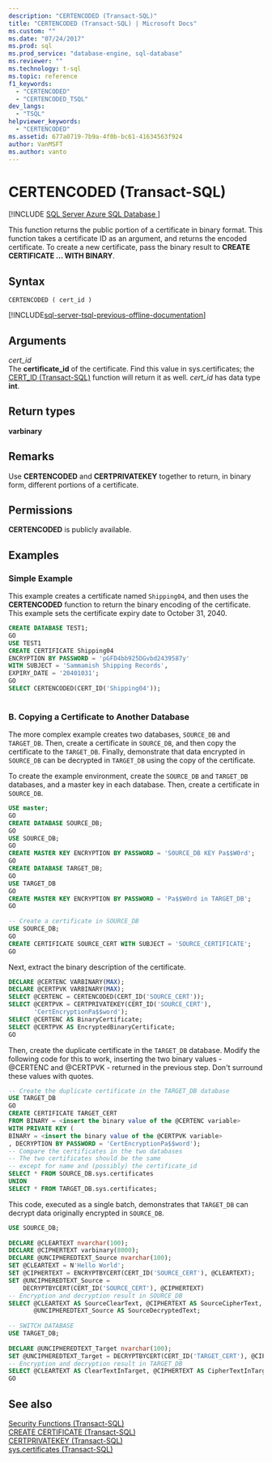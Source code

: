```yaml
---
description: "CERTENCODED (Transact-SQL)"
title: "CERTENCODED (Transact-SQL) | Microsoft Docs"
ms.custom: ""
ms.date: "07/24/2017"
ms.prod: sql
ms.prod_service: "database-engine, sql-database"
ms.reviewer: ""
ms.technology: t-sql
ms.topic: reference
f1_keywords: 
  - "CERTENCODED"
  - "CERTENCODED_TSQL"
dev_langs: 
  - "TSQL"
helpviewer_keywords: 
  - "CERTENCODED"
ms.assetid: 677a0719-7b9a-4f0b-bc61-41634563f924
author: VanMSFT
ms.author: vanto
---
```

# CERTENCODED (Transact-SQL)
[!INCLUDE [SQL Server Azure SQL Database ](../../includes/applies-to-version/sql-asdb.md)]

This function returns the public portion of a certificate in binary format. This function takes a certificate ID as an argument, and returns the encoded certificate. To create a new certificate, pass the binary result to **CREATE CERTIFICATE ... WITH BINARY**.
  
## Syntax  
  
```syntaxsql
CERTENCODED ( cert_id )  
```  
  
[!INCLUDE[sql-server-tsql-previous-offline-documentation](../../includes/sql-server-tsql-previous-offline-documentation.md)]

## Arguments
*cert_id*  
The **certificate_id** of the certificate. Find this value in sys.certificates; the [CERT_ID &#40;Transact-SQL&#41;](../../t-sql/functions/cert-id-transact-sql.md) function will return it as well. *cert_id* has data type **int**.
  
## Return types
**varbinary**
  
## Remarks  
Use **CERTENCODED** and **CERTPRIVATEKEY** together to return, in binary form, different portions of a certificate.
  
## Permissions  
**CERTENCODED** is publicly available.
  
## Examples  
  
### Simple Example  
This example creates a certificate named `Shipping04`, and then uses the **CERTENCODED** function to return the binary encoding of the certificate. This example sets the certificate expiry date to October 31, 2040.
  
```sql
CREATE DATABASE TEST1;
GO
USE TEST1
CREATE CERTIFICATE Shipping04
ENCRYPTION BY PASSWORD = 'pGFD4bb925DGvbd2439587y'
WITH SUBJECT = 'Sammamish Shipping Records',
EXPIRY_DATE = '20401031';
GO
SELECT CERTENCODED(CERT_ID('Shipping04'));
  
```  
  
### B. Copying a Certificate to Another Database  
The more complex example creates two databases, `SOURCE_DB` and `TARGET_DB`. Then, create a certificate in `SOURCE_DB`, and then copy the certificate to the `TARGET_DB`. Finally, demonstrate that data encrypted in `SOURCE_DB` can be decrypted in `TARGET_DB` using the copy of the certificate.
  
To create the example environment, create the `SOURCE_DB` and `TARGET_DB` databases, and a master key in each database. Then, create a certificate in `SOURCE_DB`.
  
```sql
USE master;  
GO  
CREATE DATABASE SOURCE_DB;  
GO  
USE SOURCE_DB;  
GO  
CREATE MASTER KEY ENCRYPTION BY PASSWORD = 'S0URCE_DB KEY Pa$$W0rd';  
GO  
CREATE DATABASE TARGET_DB;  
GO  
USE TARGET_DB  
GO  
CREATE MASTER KEY ENCRYPTION BY PASSWORD = 'Pa$$W0rd in TARGET_DB';  
GO  
  
-- Create a certificate in SOURCE_DB  
USE SOURCE_DB;  
GO  
CREATE CERTIFICATE SOURCE_CERT WITH SUBJECT = 'SOURCE_CERTIFICATE';  
GO  
```  
  
Next, extract the binary description of the certificate.
  
```sql
DECLARE @CERTENC VARBINARY(MAX);  
DECLARE @CERTPVK VARBINARY(MAX);  
SELECT @CERTENC = CERTENCODED(CERT_ID('SOURCE_CERT'));  
SELECT @CERTPVK = CERTPRIVATEKEY(CERT_ID('SOURCE_CERT'),  
       'CertEncryptionPa$$word');  
SELECT @CERTENC AS BinaryCertificate;  
SELECT @CERTPVK AS EncryptedBinaryCertificate;  
GO  
```  
  
Then, create the duplicate certificate in the `TARGET_DB` database. Modify the following code for this to work, inserting the two binary values - @CERTENC and @CERTPVK - returned in the previous step. Don't surround these values with quotes.
  
```sql
-- Create the duplicate certificate in the TARGET_DB database  
USE TARGET_DB  
GO  
CREATE CERTIFICATE TARGET_CERT  
FROM BINARY = <insert the binary value of the @CERTENC variable>  
WITH PRIVATE KEY (  
BINARY = <insert the binary value of the @CERTPVK variable>  
, DECRYPTION BY PASSWORD = 'CertEncryptionPa$$word');  
-- Compare the certificates in the two databases  
-- The two certificates should be the same   
-- except for name and (possibly) the certificate_id  
SELECT * FROM SOURCE_DB.sys.certificates  
UNION  
SELECT * FROM TARGET_DB.sys.certificates;  
```  
  
This code, executed as a single batch, demonstrates that `TARGET_DB` can decrypt data originally encrypted in `SOURCE_DB`.
  
```sql
USE SOURCE_DB;  
  
DECLARE @CLEARTEXT nvarchar(100);  
DECLARE @CIPHERTEXT varbinary(8000);  
DECLARE @UNCIPHEREDTEXT_Source nvarchar(100);  
SET @CLEARTEXT = N'Hello World';  
SET @CIPHERTEXT = ENCRYPTBYCERT(CERT_ID('SOURCE_CERT'), @CLEARTEXT);  
SET @UNCIPHEREDTEXT_Source =   
    DECRYPTBYCERT(CERT_ID('SOURCE_CERT'), @CIPHERTEXT)  
-- Encryption and decryption result in SOURCE_DB  
SELECT @CLEARTEXT AS SourceClearText, @CIPHERTEXT AS SourceCipherText,   
       @UNCIPHEREDTEXT_Source AS SourceDecryptedText;  
  
-- SWITCH DATABASE  
USE TARGET_DB;  
  
DECLARE @UNCIPHEREDTEXT_Target nvarchar(100);  
SET @UNCIPHEREDTEXT_Target = DECRYPTBYCERT(CERT_ID('TARGET_CERT'), @CIPHERTEXT);  
-- Encryption and decryption result in TARGET_DB  
SELECT @CLEARTEXT AS ClearTextInTarget, @CIPHERTEXT AS CipherTextInTarget, @UNCIPHEREDTEXT_Target AS DecriptedTextInTarget;   
GO  
```  
  
## See also
[Security Functions &#40;Transact-SQL&#41;](../../t-sql/functions/security-functions-transact-sql.md)  
[CREATE CERTIFICATE &#40;Transact-SQL&#41;](../../t-sql/statements/create-certificate-transact-sql.md)  
[CERTPRIVATEKEY &#40;Transact-SQL&#41;](../../t-sql/functions/certprivatekey-transact-sql.md)  
[sys.certificates &#40;Transact-SQL&#41;](../../relational-databases/system-catalog-views/sys-certificates-transact-sql.md)
  
  
